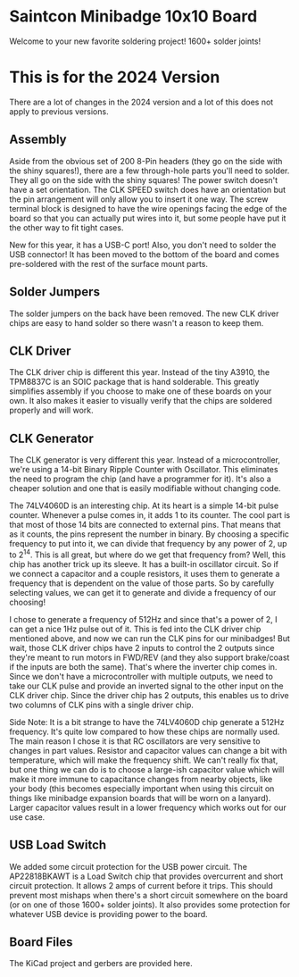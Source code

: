 # Saintcon Minibadge 10x10 Board
Welcome to your new favorite soldering project! 1600+ solder joints!

# This is for the 2024 Version
There are a lot of changes in the 2024 version and a lot of this does not apply to previous versions.

## Assembly
Aside from the obvious set of 200 8-Pin headers (they go on the side with the shiny squares!), there are a few through-hole parts you'll need to solder. They all go on the side with the shiny squares! The power switch doesn't have a set orientation. The CLK SPEED switch does have an orientation but the pin arrangement will only allow you to insert it one way. The screw terminal block is designed to have the wire openings facing the edge of the board so that you can actually put wires into it, but some people have put it the other way to fit tight cases.

New for this year, it has a USB-C port! Also, you don't need to solder the USB connector! It has been moved to the bottom of the board and comes pre-soldered with the rest of the surface mount parts.

## Solder Jumpers
The solder jumpers on the back have been removed. The new CLK driver chips are easy to hand solder so there wasn't a reason to keep them.

## CLK Driver
The CLK driver chip is different this year. Instead of the tiny A3910, the TPM8837C is an SOIC package that is hand solderable. This greatly simplifies assembly if you choose to make one of these boards on your own. It also makes it easier to visually verify that the chips are soldered properly and will work.

## CLK Generator
The CLK generator is very different this year. Instead of a microcontroller, we're using a 14-bit Binary Ripple Counter with Oscillator. This eliminates the need to program the chip (and have a programmer for it). It's also a cheaper solution and one that is easily modifiable without changing code. 

The 74LV4060D is an interesting chip. At its heart is a simple 14-bit pulse counter. Whenever a pulse comes in, it adds 1 to its counter. The cool part is that most of those 14 bits are connected to external pins. That means that as it counts, the pins represent the number in binary. By choosing a specific frequency to put into it, we can divide that frequency by any power of 2, up to 2<sup>14</sup>. This is all great, but where do we get that frequency from? Well, this chip has another trick up its sleeve. It has a built-in oscillator circuit. So if we connect a capacitor and a couple resistors, it uses them to generate a frequency that is dependent on the value of those parts. So by carefully selecting values, we can get it to generate and divide a frequency of our choosing! 

I chose to generate a frequency of 512Hz and since that's a power of 2, I can get a nice 1Hz pulse out of it. This is fed into the CLK driver chip mentioned above, and now we can run the CLK pins for our minibadges! But wait, those CLK driver chips have 2 inputs to control the 2 outputs since they're meant to run motors in FWD/REV (and they also support brake/coast if the inputs are both the same). That's where the inverter chip comes in. Since we don't have a microcontroller with multiple outputs, we need to take our CLK pulse and provide an inverted signal to the other input on the CLK driver chip. Since the driver chip has 2 outputs, this enables us to drive two columns of CLK pins with a single driver chip.

Side Note: It is a bit strange to have the 74LV4060D chip generate a 512Hz frequency. It's quite low compared to how these chips are normally used. The main reason I chose it is that RC oscillators are very sensitive to changes in part values. Resistor and capacitor values can change a bit with temperature, which will make the frequency shift. We can't really fix that, but one thing we can do is to choose a large-ish capacitor value which will make it more immune to capacitance changes from nearby objects, like your body (this becomes especially important when using this circuit on things like minibadge expansion boards that will be worn on a lanyard). Larger capacitor values result in a lower frequency which works out for our use case.

## USB Load Switch
We added some circuit protection for the USB power circuit. The AP22818BKAWT is a Load Switch chip that provides overcurrent and short circuit protection. It allows 2 amps of current before it trips. This should prevent most mishaps when there's a short circuit somewhere on the board (or on one of those 1600+ solder joints). It also provides some protection for whatever USB device is providing power to the board.

## Board Files
The KiCad project and gerbers are provided here.
